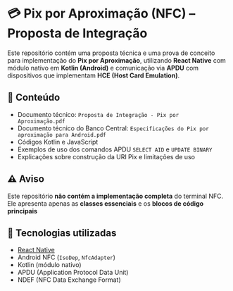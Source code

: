 # 💳 Pix por Aproximação (NFC) – Proposta de Integração

Este repositório contém uma proposta técnica e uma prova de conceito para implementação do **Pix por Aproximação**, utilizando **React Native** com módulo nativo em **Kotlin (Android)** e comunicação via **APDU** com dispositivos que implementam **HCE (Host Card Emulation)**.

## 📄 Conteúdo

- Documento técnico: `Proposta de Integração - Pix por Aproximação.pdf`
- Documento técnico do Banco Central: `Especificações do Pix por aproximação para Android.pdf`
- Códigos Kotlin e JavaScript
- Exemplos de uso dos comandos APDU `SELECT AID` e `UPDATE BINARY`
- Explicações sobre construção da URI Pix e limitações de uso

## ⚠️ Aviso

Este repositório **não contém a implementação completa** do terminal NFC. Ele apresenta apenas as **classes essenciais** e os **blocos de código principais** 

## 📱 Tecnologias utilizadas

- [React Native](https://reactnative.dev/)
- Android NFC (`IsoDep`, `NfcAdapter`)
- Kotlin (módulo nativo)
- APDU (Application Protocol Data Unit)
- NDEF (NFC Data Exchange Format)